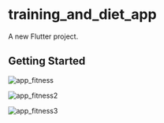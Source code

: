 # training_and_diet_app

A new Flutter project.

## Getting Started

![app_fitness](https://github.com/FilipeG12/Treino-e-Dieta-App/assets/115597412/c42399af-3c7b-4009-a7e4-e1b460546e34)

![app_fitness2](https://github.com/FilipeG12/Treino-e-Dieta-App/assets/115597412/c8466a2b-761f-4629-b1a6-99c1bcd4e700)

![app_fitness3](https://github.com/FilipeG12/Treino-e-Dieta-App/assets/115597412/dbc91390-3158-4fb9-a947-e1ba87331aa1)


